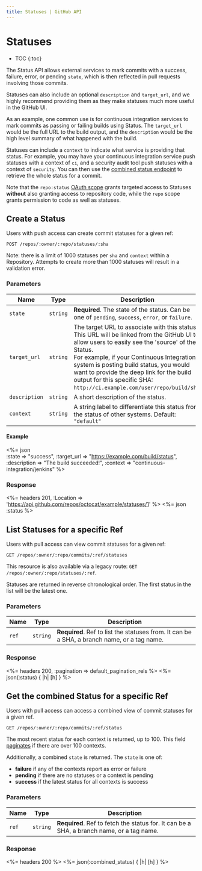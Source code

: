 ```yaml
---
title: Statuses | GitHub API
---
```


# Statuses

* TOC
{:toc}

The Status API allows external services to mark commits with a success,
failure, error, or pending `state`, which is then reflected in pull requests
involving those commits.

Statuses can also include an optional `description` and `target_url`, and
we highly recommend providing them as they make statuses much more
useful in the GitHub UI.

As an example, one common use is for continuous integration
services to mark commits as passing or failing builds using Status.  The
`target_url` would be the full URL to the build output, and the
`description` would be the high level summary of what happened with the
build.

Statuses can include a `context` to indicate what service is providing that status.
For example, you may have your continuous integration service push statuses with a context of `ci`,
and a security audit tool push statuses with a context of `security`.  You can
then use the [combined status endpoint](https://developer.github.com/v3/repos/statuses/#get-the-combined-status-for-a-specific-ref)
to retrieve the whole status for a commit.

Note that the `repo:status` [OAuth scope](/v3/oauth/#scopes) grants targeted
access to Statuses **without** also granting access to repository code, while the
`repo` scope grants permission to code as well as statuses.

## Create a Status

Users with push access can create commit statuses for a given ref:

    POST /repos/:owner/:repo/statuses/:sha

Note: there is a limit of 1000 statuses per `sha` and `context` within a Repository.
Attempts to create more than 1000 statuses will result in a validation error.

### Parameters

Name | Type | Description
-----|------|--------------
`state`|`string` | **Required**. The state of the status. Can be one of `pending`, `success`, `error`, or `failure`.
`target_url`|`string` | The target URL to associate with this status.  This URL will be linked from the GitHub UI to allow users to easily see the 'source' of the Status.<br/>For example, if your Continuous Integration system is posting build status, you would want to provide the deep link for the build output for this specific SHA:<br/>`http://ci.example.com/user/repo/build/sha`.
`description`|`string` | A short description of the status.
`context`|`string` | A string label to differentiate this status from the status of other systems. Default: `"default"`

#### Example

<%= json \
  :state         => "success",
  :target_url    => "https://example.com/build/status",
  :description   => "The build succeeded!",
  :context       => "continuous-integration/jenkins"
%>

### Response

<%= headers 201,
      :Location =>
'https://api.github.com/repos/octocat/example/statuses/1' %>
<%= json :status %>

## List Statuses for a specific Ref

Users with pull access can view commit statuses for a given ref:

    GET /repos/:owner/:repo/commits/:ref/statuses

<div class="alert">
  <p>
    This resource is also available via a legacy route:
    <code>GET /repos/:owner/:repo/statuses/:ref</code>.
  </p>
</div>

Statuses are returned in reverse chronological order. The first status in the
list will be the latest one.

### Parameters

Name | Type | Description
-----|------|--------------
`ref`|`string` | **Required**. Ref to list the statuses from. It can be a SHA, a branch name, or a tag name.


### Response

<%= headers 200, :pagination => default_pagination_rels %>
<%= json(:status) { |h| [h] } %>

## Get the combined Status for a specific Ref

Users with pull access can access a combined view of commit statuses for a given ref.

    GET /repos/:owner/:repo/commits/:ref/status

The most recent status for each context is returned, up to 100. This field
[paginates](/v3/#pagination) if there are over 100 contexts.

Additionally, a combined `state` is returned. The `state` is one of:

 * **failure** if any of the contexts report as error or failure
 * **pending** if there are no statuses or a context is pending
 * **success** if the latest status for all contexts is success

### Parameters

Name | Type | Description
-----|------|--------------
`ref`|`string` | **Required**. Ref to fetch the status for. It can be a SHA, a branch name, or a tag name.

### Response
<%= headers 200 %>
<%= json(:combined_status) { |h| [h] } %>
